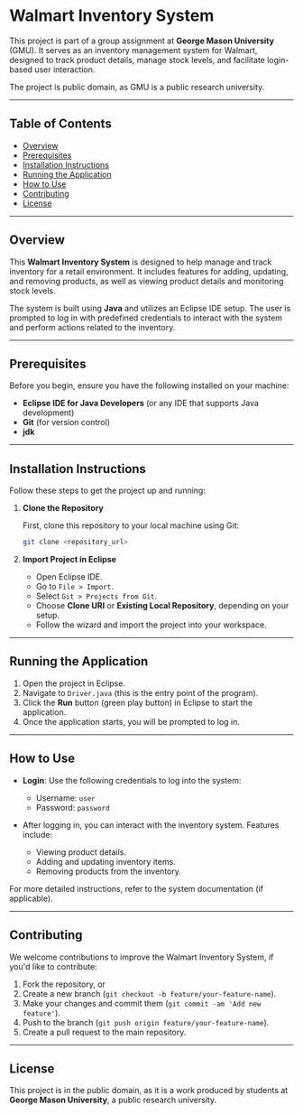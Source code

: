 # Walmart Inventory System

This project is part of a group assignment at **George Mason University** (GMU). It serves as an inventory management system for Walmart, designed to track product details, manage stock levels, and facilitate login-based user interaction.

The project is public domain, as GMU is a public research university.

---

## Table of Contents

- [Overview](#overview)
- [Prerequisites](#prerequisites)
- [Installation Instructions](#installation-instructions)
- [Running the Application](#running-the-application)
- [How to Use](#how-to-use)
- [Contributing](#contributing)
- [License](#license)

---

## Overview

This **Walmart Inventory System** is designed to help manage and track inventory for a retail environment. It includes features for adding, updating, and removing products, as well as viewing product details and monitoring stock levels.

The system is built using **Java** and utilizes an Eclipse IDE setup. The user is prompted to log in with predefined credentials to interact with the system and perform actions related to the inventory.

---

## Prerequisites

Before you begin, ensure you have the following installed on your machine:

- **Eclipse IDE for Java Developers** (or any IDE that supports Java development)
- **Git** (for version control)
- **jdk**

---

## Installation Instructions

Follow these steps to get the project up and running:

1. **Clone the Repository**

   First, clone this repository to your local machine using Git:

   ```bash
   git clone <repository_url>


2. **Import Project in Eclipse**
	- Open Eclipse IDE.
	- Go to `File > Import`.
	- Select `Git > Projects from Git`.
	- Choose **Clone URI** or **Existing Local Repository**, depending on your setup.
	- Follow the wizard and import the project into your workspace.

---

## Running the Application

1. Open the project in Eclipse.
2. Navigate to `Driver.java` (this is the entry point of the program).
3. Click the **Run** button (green play button) in Eclipse to start the application.
4. Once the application starts, you will be prompted to log in.

---

## How to Use

- **Login**: Use the following credentials to log into the system:
  - Username: `user`
  - Password: `password`

- After logging in, you can interact with the inventory system. Features include:
  - Viewing product details.
  - Adding and updating inventory items.
  - Removing products from the inventory.

For more detailed instructions, refer to the system documentation (if applicable).

---

## Contributing

We welcome contributions to improve the Walmart Inventory System, if you'd like to contribute:

1. Fork the repository, or
2. Create a new branch (`git checkout -b feature/your-feature-name`).
3. Make your changes and commit them (`git commit -am 'Add new feature'`).
4. Push to the branch (`git push origin feature/your-feature-name`).
5. Create a pull request to the main repository.

---

## License

This project is in the public domain, as it is a work produced by students at **George Mason University**, a public research university.
